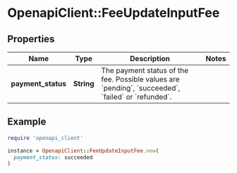 # OpenapiClient::FeeUpdateInputFee

## Properties

| Name | Type | Description | Notes |
| ---- | ---- | ----------- | ----- |
| **payment_status** | **String** | The payment status of the fee. Possible values are &#x60;pending&#x60;, &#x60;succeeded&#x60;, &#x60;failed&#x60; or &#x60;refunded&#x60;. |  |

## Example

```ruby
require 'openapi_client'

instance = OpenapiClient::FeeUpdateInputFee.new(
  payment_status: succeeded
)
```

